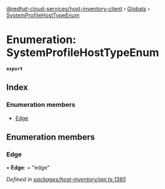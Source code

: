 [@redhat-cloud-services/host-inventory-client](../README.md) › [Globals](../globals.md) › [SystemProfileHostTypeEnum](systemprofilehosttypeenum.md)

# Enumeration: SystemProfileHostTypeEnum

**`export`** 

## Index

### Enumeration members

* [Edge](systemprofilehosttypeenum.md#edge)

## Enumeration members

###  Edge

• **Edge**: = "edge"

*Defined in [packages/host-inventory/api.ts:1385](https://github.com/RedHatInsights/javascript-clients/blob/master/packages/host-inventory/api.ts#L1385)*
